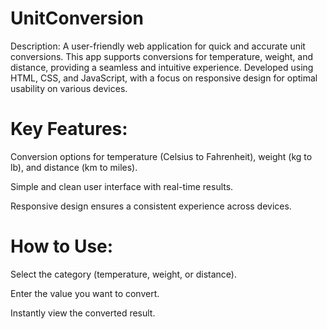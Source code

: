 # UnitConversion
Description:
A user-friendly web application for quick and accurate unit conversions. This app supports conversions for temperature, weight, and distance, providing a seamless and intuitive experience. Developed using HTML, CSS, and JavaScript, with a focus on responsive design for optimal usability on various devices.

# Key Features:
Conversion options for temperature (Celsius to Fahrenheit), weight (kg to lb), and distance (km to miles).

Simple and clean user interface with real-time results.

Responsive design ensures a consistent experience across devices.

# How to Use:
Select the category (temperature, weight, or distance).

Enter the value you want to convert.

Instantly view the converted result.
